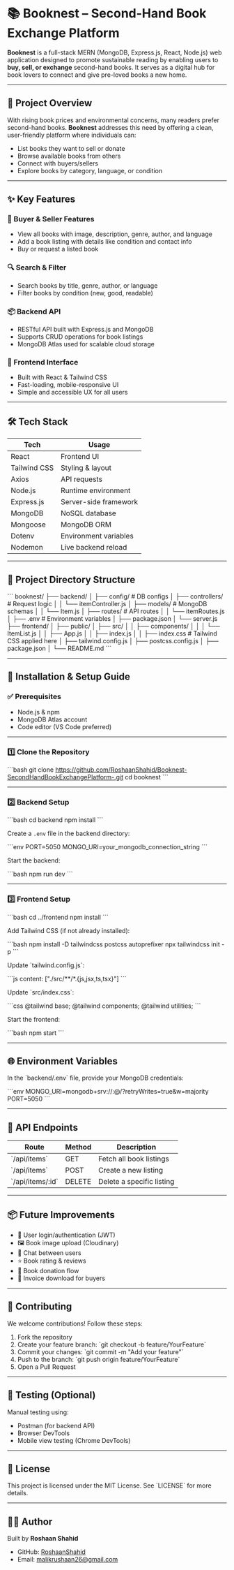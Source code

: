 
# 📚 Booknest – Second-Hand Book Exchange Platform

**Booknest** is a full-stack MERN (MongoDB, Express.js, React, Node.js) web application designed to promote sustainable reading by enabling users to **buy, sell, or exchange** second-hand books. It serves as a digital hub for book lovers to connect and give pre-loved books a new home.

---

## 🌟 Project Overview

With rising book prices and environmental concerns, many readers prefer second-hand books. **Booknest** addresses this need by offering a clean, user-friendly platform where individuals can:

- List books they want to sell or donate
- Browse available books from others
- Connect with buyers/sellers
- Explore books by category, language, or condition

---

## ✨ Key Features

### 🛒 Buyer & Seller Features
- View all books with image, description, genre, author, and language
- Add a book listing with details like condition and contact info
- Buy or request a listed book

### 🔍 Search & Filter
- Search books by title, genre, author, or language
- Filter books by condition (new, good, readable)

### 📦 Backend API
- RESTful API built with Express.js and MongoDB
- Supports CRUD operations for book listings
- MongoDB Atlas used for scalable cloud storage

### 🧾 Frontend Interface
- Built with React & Tailwind CSS
- Fast-loading, mobile-responsive UI
- Simple and accessible UX for all users

---

## 🛠️ Tech Stack

| Tech         | Usage                    |
|--------------|--------------------------|
| React        | Frontend UI              |
| Tailwind CSS | Styling & layout         |
| Axios        | API requests             |
| Node.js      | Runtime environment      |
| Express.js   | Server-side framework    |
| MongoDB      | NoSQL database           |
| Mongoose     | MongoDB ORM              |
| Dotenv       | Environment variables    |
| Nodemon      | Live backend reload      |

---

## 📁 Project Directory Structure

\`\`\`
booknest/
├── backend/
│   ├── config/               # DB configs
│   ├── controllers/          # Request logic
│   │   └── itemController.js
│   ├── models/               # MongoDB schemas
│   │   └── Item.js
│   ├── routes/               # API routes
│   │   └── itemRoutes.js
│   ├── .env                  # Environment variables
│   ├── package.json
│   └── server.js
├── frontend/
│   ├── public/
│   ├── src/
│   │   ├── components/
│   │   │   └── ItemList.js
│   │   ├── App.js
│   │   ├── index.js
│   │   ├── index.css         # Tailwind CSS applied here
│   ├── tailwind.config.js
│   ├── postcss.config.js
│   ├── package.json
│   └── README.md
\`\`\`

---

## 🔧 Installation & Setup Guide

### ✅ Prerequisites

- Node.js & npm
- MongoDB Atlas account
- Code editor (VS Code preferred)

---

### 1️⃣ Clone the Repository

\`\`\`bash
git clone https://github.com/RoshaanShahid/Booknest-SecondHandBookExchangePlatform-.git
cd booknest
\`\`\`

---

### 2️⃣ Backend Setup

\`\`\`bash
cd backend
npm install
\`\`\`

Create a `.env` file in the backend directory:

\`\`\`env
PORT=5050
MONGO_URI=your_mongodb_connection_string
\`\`\`

Start the backend:

\`\`\`bash
npm run dev
\`\`\`

---

### 3️⃣ Frontend Setup

\`\`\`bash
cd ../frontend
npm install
\`\`\`

Add Tailwind CSS (if not already installed):

\`\`\`bash
npm install -D tailwindcss postcss autoprefixer
npx tailwindcss init -p
\`\`\`

Update \`tailwind.config.js\`:

\`\`\`js
content: ["./src/**/*.{js,jsx,ts,tsx}"]
\`\`\`

Update \`src/index.css\`:

\`\`\`css
@tailwind base;
@tailwind components;
@tailwind utilities;
\`\`\`

Start the frontend:

\`\`\`bash
npm start
\`\`\`

---

## 🌐 Environment Variables

In the \`backend/.env\` file, provide your MongoDB credentials:

\`\`\`env
MONGO_URI=mongodb+srv://<username>:<password>@<cluster-url>/<dbname>?retryWrites=true&w=majority
PORT=5050
\`\`\`

---

## 📌 API Endpoints

| Route              | Method | Description               |
|--------------------|--------|---------------------------|
| \`/api/items\`       | GET    | Fetch all book listings   |
| \`/api/items\`       | POST   | Create a new listing      |
| \`/api/items/:id\`   | DELETE | Delete a specific listing |

---

## 📦 Future Improvements

- 🔐 User login/authentication (JWT)
- 🖼️ Book image upload (Cloudinary)
- 💬 Chat between users
- ⭐ Book rating & reviews
- 🎁 Book donation flow
- 🧾 Invoice download for buyers

---

## 🤝 Contributing

We welcome contributions! Follow these steps:

1. Fork the repository
2. Create your feature branch: \`git checkout -b feature/YourFeature\`
3. Commit your changes: \`git commit -m "Add your feature"\`
4. Push to the branch: \`git push origin feature/YourFeature\`
5. Open a Pull Request

---

## 🧪 Testing (Optional)

Manual testing using:
- Postman (for backend API)
- Browser DevTools
- Mobile view testing (Chrome DevTools)

---

## 🪪 License

This project is licensed under the MIT License. See \`LICENSE\` for more details.

---

## 👨‍💻 Author

Built by **Roshaan Shahid**

- GitHub: [RoshaanShahid](https://github.com/RoshaanShahid)
- Email: malikrushaan26@gmail.com


